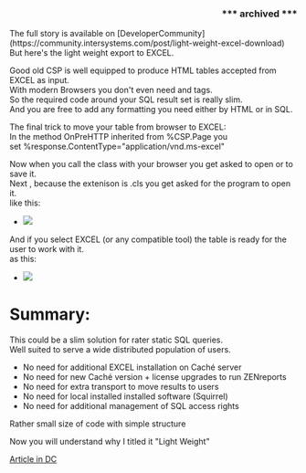 <div align="right"><h3>*** archived ***</h3></div>The full story is available on [DeveloperCommunity](https://community.intersystems.com/post/light-weight-excel-download)
But here's the light weight export to EXCEL.

Good old CSP is well equipped to produce HTML tables accepted from EXCEL as input.  
With modern Browsers you don't even need <head> and  <body> tags.  
So the required code around your SQL result set is really slim.  
And you are free to add any formatting you need either by HTML or in SQL.  

The final trick to move your table from browser to EXCEL:  
In the method OnPreHTTP inherited from %CSP.Page you  
set %response.ContentType="application/vnd.ms-excel"  

Now when you call the class with your browser you get asked to open or to save it.   
Next , because the extenison is .cls you get asked for the program to open it.  
like this: 
- ![](https://openexchange.intersystems.com/mp/img/packages/827/screenshots/4u4gejtzxfceqa55qerjca1kjzk.jpg)

And if you select EXCEL (or any compatible tool) the table is ready for the user to work with it.  
as this: 
- ![](https://openexchange.intersystems.com/mp/img/packages/827/screenshots/qduzy2m93pbx4b7revdiukhqxwe.jpg)  

# Summary:

This could be a slim solution for rater static SQL queries.   
Well suited to serve a wide distributed population of users.  

- No need for additional EXCEL installation on Caché server  
- No need for new Caché version + license upgrades to run ZENreports  
- No need for extra transport to move results to users   
- No need for local installed installed software (Squirrel)  
- No need for additional management of SQL access rights  

Rather small size of code with simple structure  

Now you will understand why I titled it "Light Weight"  

[Article in DC](https://community.intersystems.com/post/light-weight-excel-download)
